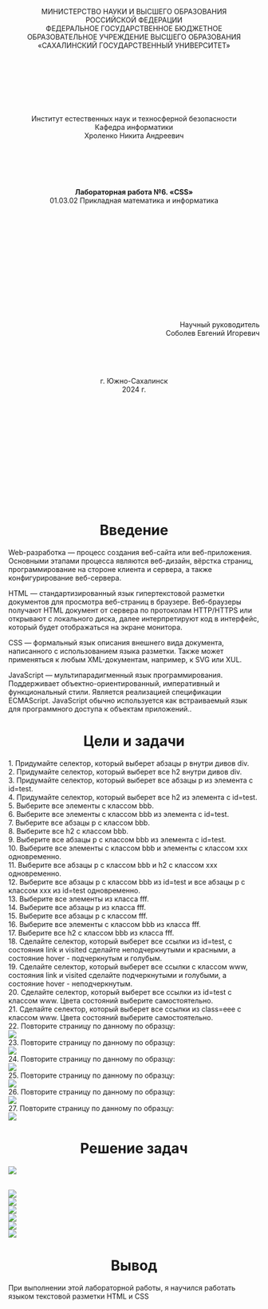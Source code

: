 <p align = "center">МИНИСТЕРСТВО НАУКИ И ВЫСШЕГО ОБРАЗОВАНИЯ<br>
РОССИЙСКОЙ ФЕДЕРАЦИИ<br>
ФЕДЕРАЛЬНОЕ ГОСУДАРСТВЕННОЕ БЮДЖЕТНОЕ<br>
ОБРАЗОВАТЕЛЬНОЕ УЧРЕЖДЕНИЕ ВЫСШЕГО ОБРАЗОВАНИЯ<br>
«САХАЛИНСКИЙ ГОСУДАРСТВЕННЫЙ УНИВЕРСИТЕТ»</p>
<br><br><br><br><br><br>
<p align = "center">Институт естественных наук и техносферной безопасности<br>Кафедра информатики<br>Хроленко Никита Андреевич</p>
<br><br><br>
<p align = "center"><br><strong>Лабораторная работа №6. «CSS»</strong><br>01.03.02 Прикладная математика и информатика</p>
<br><br><br><br><br><br><br><br><br><br><br><br>
<p align = "right">Научный руководитель<br>
Соболев Евгений Игоревич</p>
<br><br><br>
<p align = "center">г. Южно-Сахалинск<br>2024 г.</p>
<br><br><br><br><br><br><br><br><br><br><br><br>

<h1 align = "center">Введение</h1>
<p>Web-разработка — процесс создания веб-сайта или веб-приложения. Основными этапами процесса являются веб-дизайн, вёрстка страниц, программирование на стороне клиента и сервера, а также конфигурирование веб-сервера.</p>

HTML — стандартизированный язык гипертекстовой разметки документов для просмотра веб-страниц в браузере. Веб-браузеры получают HTML документ от сервера по протоколам HTTP/HTTPS или открывают с локального диска, далее интерпретируют код в интерфейс, который будет отображаться на экране монитора.

CSS — формальный язык описания внешнего вида документа, написанного с использованием языка разметки. Также может применяться к любым XML-документам, например, к SVG или XUL.

JavaScript — мультипарадигменный язык программирования. Поддерживает объектно-ориентированный, императивный и функциональный стили. Является реализацией спецификации ECMAScript. JavaScript обычно используется как встраиваемый язык для программного доступа к объектам приложений..

<h1 align = "center">Цели и задачи</h1>
1.	Придумайте селектор, который выберет абзацы p внутри дивов div.<br>
2.	Придумайте селектор, который выберет все h2 внутри дивов div.<br>
3.	Придумайте селектор, который выберет все абзацы p из элемента с id=test.<br>
4.	Придумайте селектор, который выберет все h2 из элемента с id=test.<br>
5.	Выберите все элементы с классом bbb.<br>
6.	Выберите все элементы с классом bbb из элемента с id=test.<br>
7.	Выберите все абзацы p с классом bbb.<br>
8.	Выберите все h2 с классом bbb.<br>
9.	Выберите все абзацы p с классом bbb из элемента с id=test.<br>
10.	Выберите все элементы с классом bbb и элементы с классом xxx одновременно.<br>
11.	Выберите все абзацы p с классом bbb и h2 с классом xxx одновременно.<br>
12.	Выберите все абзацы p с классом bbb из id=test и все абзацы p с классом xxx из id=test одновременно.<br>
13.	Выберите все элементы из класса fff.<br>
14.	Выберите все абзацы p из класса fff.<br>
15.	Выберите все абзацы p с классом fff.<br>
16.	Выберите все элементы с классом bbb из класса fff.<br>
17.	Выберите все h2 с классом bbb из класса fff.<br>
18.	Сделайте селектор, который выберет все ссылки из id=test, с состояния link и visited сделайте неподчеркнутыми и красными, а состояние hover - подчеркнутым и голубым.<br>
19.	Сделайте селектор, который выберет все ссылки с классом www, состояния link и visited сделайте подчеркнутыми и голубыми, а состояние hover - неподчеркнутым.<br>
20.	Сделайте селектор, который выберет все ссылки из id=test с классом www. Цвета состояний выберите самостоятельно.<br>
21.	Сделайте селектор, который выберет все ссылки из class=eee с классом www. Цвета состояний выберите самостоятельно.<br>
22.	Повторите страницу по данному по образцу:<br>
<image src = "https://github.com/X3merrr/Lab-6/blob/main/1.png"></image><br>
23.	Повторите страницу по данному по образцу:<br>
<image src = "https://github.com/X3merrr/Lab-6/blob/main/2.png"></image><br>
24.	Повторите страницу по данному по образцу:<br>
<image src = "https://github.com/X3merrr/Lab-6/blob/main/3.png"></image><br>
25.	Повторите страницу по данному по образцу:<br>
<image src = "https://github.com/X3merrr/Lab-6/blob/main/4.png"></image><br>
26.	Повторите страницу по данному по образцу:<br>
<image src = "https://github.com/X3merrr/Lab-6/blob/main/5.png"></image><br>
27.	Повторите страницу по данному по образцу:<br>
<image src = "https://github.com/X3merrr/Lab-6/blob/main/6.png"></image><br>
 

<h1 align = "center">Решение задач</h1>
<image src = "https://github.com/X3merrr/Lab-6/blob/main/Resh.PNG"></image>
<br><br>

<image src = "https://github.com/X3merrr/Lab-6/blob/main/Kata1.PNG"></image><br>
<image src = "https://github.com/X3merrr/Lab-6/blob/main/Kata2.PNG"></image><br>
<image src = "https://github.com/X3merrr/Lab-6/blob/main/1.png"></image><br>
<image src = "https://github.com/X3merrr/Lab-6/blob/main/Kata4.PNG"></image><br>
<image src = "https://github.com/X3merrr/Lab-6/blob/main/Kata5.PNG"></image><br>
<image src = "https://github.com/X3merrr/Lab-6/blob/main/Kata6.PNG"></image><br>

<h1 align = "center">Вывод</h1>
<p>При выполнении этой лабораторной работы, я научился работать языком текстовой разметки HTML и CSS</p>
